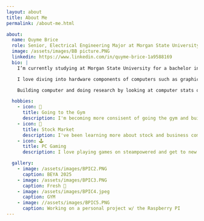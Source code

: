 ```yaml
---
layout: about
title: About Me
permalink: /about-me.html

about:
  name: Quyme Brice
  role: Senior, Electrical Engineering Major at Morgan State University
  image: /assets/images/BB picture.PNG
  linkedin: https://www.linkedin.com/in/quyme-brice-1a9588169
  bio: |
    I’m currently studying at Morgan State University for a bachelor in electrical engineering. I'm on a research team for our senior design project with the goal to prevent passive attacks on a trustee network.

    I love diving into hardware components of computers such as graphics and processors. Building computers from scratch has always been a passion of mines. Being part of this internship will increase my skills within software and coding which hardware definently need.

    Building computer and doing research by looking at computer stats online is something I love doing. Every year when AMD and NVIDIA release their lastest product I'm probably looking at the hardware stats. 

  hobbies:
    - icon: 🎺
      title: Going to the Gym
      description: I'm becoming more consisent of going the gym and building my body.
    - icon: 🤖
      title: Stock Market
      description: I've been learning more about stock and business composition. It has become a great journey so far.
    - icon: 🕹️
      title: PC Gaming
      description: I love playing games on steampowered and get to new level.

  gallery:
    - image: /assets/images/BPIC2.PNG
      caption: BEYA 2025
    - image: /assets/images/BPIC3.PNG
      caption: Fresh 🏀
    - image: /assets/images/BPIC4.jpeg
      caption: GYM
    - image: //assets/images/BPIC5.PNG
      caption: Working on a personal project w/ the Raspberry PI
---
```

